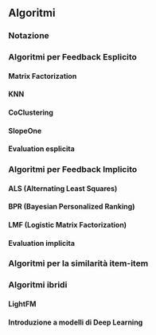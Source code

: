 ## Algoritmi
### Notazione
### Algoritmi per Feedback Esplicito
#### Matrix Factorization
#### KNN
#### CoClustering
#### SlopeOne
#### Evaluation esplicita
### Algoritmi per Feedback Implicito
#### ALS (Alternating Least Squares)
#### BPR (Bayesian Personalized Ranking)
#### LMF (Logistic Matrix Factorization)
#### Evaluation implicita
### Algoritmi per la similarità item-item
### Algoritmi ibridi
#### LightFM
#### Introduzione a modelli di Deep Learning
